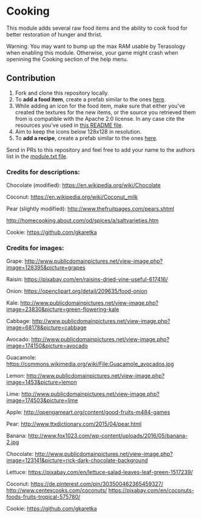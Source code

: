Cooking
============

This module adds several raw food items and the ability to cook food for better restoration of hunger and thrist.

Warning: You may want to bump up the max RAM usable by Terasology when enabling this module. Otherwise, your game might
crash when openining the Cooking section of the help menu.

## Contribution
1. Fork and clone this repository locally.
2. To **add a food item**, create a prefab similar to the ones [here](https://github.com/Terasology/Cooking/tree/master/assets/prefabs/food/raw).
3. While adding an icon for the food item, make sure that either you've created the textures for the new items, or the source you retrieved them from is compatible with the Apache 2.0 license. In any case cite the resources you've used in [this README file](https://github.com/Terasology/Cooking/blob/master/README.md). 
4. Aim to keep the icons below 128x128 in resolution.
5. To **add a recipe**, create a prefab similar to the ones [here](https://github.com/Terasology/Cooking/tree/master/assets/prefabs/recipe/cook).

Send in PRs to this repository and feel free to add your name to the authors list in the [module.txt file](https://github.com/Terasology/Cooking/blob/master/module.txt).

### Credits for descriptions:

Chocolate (modified): https://en.wikipedia.org/wiki/Chocolate

Coconut: https://en.wikipedia.org/wiki/Coconut_milk

Pear (slightly modified): http://www.thefruitpages.com/pears.shtml

http://homecooking.about.com/od/spices/a/saltvarieties.htm

Cookie: https://github.com/gkaretka

### Credits for images:

Grape: http://www.publicdomainpictures.net/view-image.php?image=128395&picture=grapes

Raisin: https://pixabay.com/en/raisins-dried-vine-useful-617416/

Onion: https://openclipart.org/detail/209635/food-onion

Kale: http://www.publicdomainpictures.net/view-image.php?image=23830&picture=green-flowering-kale

Cabbage: http://www.publicdomainpictures.net/view-image.php?image=68178&picture=cabbage

Avocado: http://www.publicdomainpictures.net/view-image.php?image=174150&picture=avocado

Guacamole: https://commons.wikimedia.org/wiki/File:Guacamole_avocados.jpg

Lemon: http://www.publicdomainpictures.net/view-image.php?image=1453&picture=lemon

Lime: http://www.publicdomainpictures.net/view-image.php?image=174503&picture=lime

Apple: http://opengameart.org/content/good-fruits-m484-games

Pear: http://www.ttxdictionary.com/2015/04/pear.html

Banana: http://www.fox1023.com/wp-content/uploads/2016/05/banana-2.jpg

Chocolate: http://www.publicdomainpictures.net/view-image.php?image=123141&picture=rick-dark-chocolate-background

Lettuce: https://pixabay.com/en/lettuce-salad-leaves-leaf-green-1517239/

Coconut:    https://de.pinterest.com/pin/303500462365459327/
            http://www.centexcooks.com/coconuts/
            https://pixabay.com/en/coconuts-foods-fruits-tropical-575780/

Cookie: https://github.com/gkaretka
